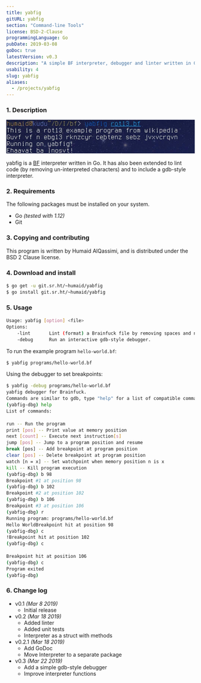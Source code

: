 ```yaml
---
title: yabfig
gitURL: yabfig
section: "Command-line Tools"
license: BSD-2-Clause
programmingLanguage: Go
pubDate: 2019-03-08
goDoc: true
latestVersion: v0.3
description: "A simple BF interpreter, debugger and linter written in Go."
usability: 4
slug: yabfig
aliases:
  - /projects/yabfig
---
```


### 1. Description

![An example of yabfig running a rot13 program](./screenshots/yabfig.webp)

yabfig is a [BF](https://en.wikipedia.org/wiki/brainfuck)
interpreter written in Go. It has also been extended to lint
code (by removing un-interpreted characters) and to include a gdb-style
interpreter.

### 2. Requirements

The following packages must be installed on your system.

- Go _(tested with 1.12)_
- Git

### 3. Copying and contributing

This program is written by Humaid AlQassimi,
and is distributed under the BSD 2 Clause license.

### 4. Download and install

```sh
$ go get -u git.sr.ht/~humaid/yabfig
$ go install git.sr.ht/~humaid/yabfig
```

### 5. Usage

```sh
Usage: yabfig [option] <file>
Options:
	-lint		Lint (format) a Brainfuck file by removing spaces and non-instruction characters and output it to standard output.
	-debug		Run an interactive gdb-style debugger.
```

To run the example program `hello-world.bf`:

```sh
$ yabfig programs/hello-world.bf
```

Using the debugger to set breakpoints:

```sh
$ yabfig -debug programs/hello-world.bf
yabfig debugger for Brainfuck.
Commands are similar to gdb, type "help" for a list of compatible commands.
(yabfig-dbg) help
List of commands:

run -- Run the program
print [pos] -- Print value at memory position
next [count] -- Execute next instruction[s]
jump [pos] -- Jump to a program position and resume
break [pos] -- Add breakpoint at program position
clear [pos] -- Delete breakpoint at program position
watch [n = x] -- Set watchpoint when memory position n is x
kill -- Kill program execution
(yabfig-dbg) b 98
Breakpoint #1 at position 98
(yabfig-dbg) b 102
Breakpoint #2 at position 102
(yabfig-dbg) b 106
Breakpoint #3 at position 106
(yabfig-dbg) r
Running program: programs/hello-world.bf
Hello WorldBreakpoint hit at position 98
(yabfig-dbg) c
!Breakpoint hit at position 102
(yabfig-dbg) c

Breakpoint hit at position 106
(yabfig-dbg) c
Program exited
(yabfig-dbg)
```

### 6. Change log

- v0.1 _(Mar 8 2019)_
  - Initial release
- v0.2 _(Mar 18 2019)_
  - Added linter
  - Added unit tests
  - Interpreter as a struct with methods
- v0.2.1 _(Mar 18 2019)_
  - Add GoDoc
  - Move Interpreter to a separate package
- v0.3 _(Mar 22 2019)_
  - Add a simple gdb-style debugger
  - Improve interpreter functions
